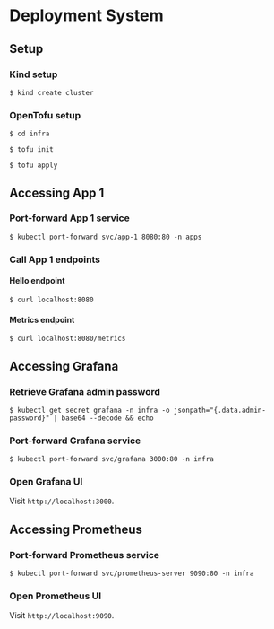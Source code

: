 # Deployment System

## Setup

### Kind setup

`$ kind create cluster`

### OpenTofu setup

`$ cd infra`

`$ tofu init`

`$ tofu apply`

## Accessing App 1

### Port-forward App 1 service

`$ kubectl port-forward svc/app-1 8080:80 -n apps`

### Call App 1 endpoints

#### Hello endpoint

`$ curl localhost:8080`

#### Metrics endpoint

`$ curl localhost:8080/metrics`

## Accessing Grafana

### Retrieve Grafana admin password

`$ kubectl get secret grafana -n infra -o jsonpath="{.data.admin-password}" | base64 --decode && echo`

### Port-forward Grafana service

`$ kubectl port-forward svc/grafana 3000:80 -n infra`

### Open Grafana UI

Visit `http://localhost:3000`.

## Accessing Prometheus

### Port-forward Prometheus service

`$ kubectl port-forward svc/prometheus-server 9090:80 -n infra`

### Open Prometheus UI

Visit `http://localhost:9090`.